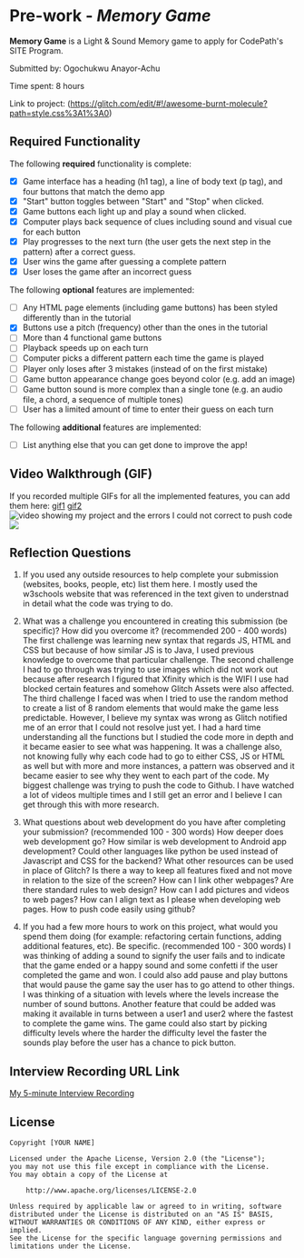 # Pre-work - *Memory Game*

**Memory Game** is a Light & Sound Memory game to apply for CodePath's SITE Program. 

Submitted by: Ogochukwu Anayor-Achu

Time spent: 8 hours

Link to project: (https://glitch.com/edit/#!/awesome-burnt-molecule?path=style.css%3A1%3A0)

## Required Functionality

The following **required** functionality is complete:

* [x] Game interface has a heading (h1 tag), a line of body text (p tag), and four buttons that match the demo app
* [x] "Start" button toggles between "Start" and "Stop" when clicked. 
* [x] Game buttons each light up and play a sound when clicked. 
* [x] Computer plays back sequence of clues including sound and visual cue for each button
* [x] Play progresses to the next turn (the user gets the next step in the pattern) after a correct guess. 
* [x] User wins the game after guessing a complete pattern
* [x] User loses the game after an incorrect guess

The following **optional** features are implemented:

* [ ] Any HTML page elements (including game buttons) has been styled differently than in the tutorial
* [x] Buttons use a pitch (frequency) other than the ones in the tutorial
* [ ] More than 4 functional game buttons
* [ ] Playback speeds up on each turn
* [ ] Computer picks a different pattern each time the game is played
* [ ] Player only loses after 3 mistakes (instead of on the first mistake)
* [ ] Game button appearance change goes beyond color (e.g. add an image)
* [ ] Game button sound is more complex than a single tone (e.g. an audio file, a chord, a sequence of multiple tones)
* [ ] User has a limited amount of time to enter their guess on each turn

The following **additional** features are implemented:

- [ ] List anything else that you can get done to improve the app!

## Video Walkthrough (GIF)

If you recorded multiple GIFs for all the implemented features, you can add them here:
[gif1](https://recordit.co/apRzf6lksr)
[gif2](https://recordit.co/HEWb5Ww8vf)
![video showing my project and the errors I could not correct to push code](https://recordit.co/VtmpVIBtIR)
![](gif4-link-here)

## Reflection Questions
1. If you used any outside resources to help complete your submission (websites, books, people, etc) list them here. 
I mostly used the w3schools website that was referenced in the text given to understnad in  detail what the code was trying to do.

2. What was a challenge you encountered in creating this submission (be specific)? How did you overcome it? (recommended 200 - 400 words) 
The first challenge was learning new syntax that regards JS, HTML and CSS but because of how similar JS is to Java, I used previous knowledge to overcome that particular challenge. The second challenge I had to go through was trying to use images which did not work out because after research I figured that Xfinity which is the WIFI I use had blocked certain features and somehow Glitch Assets were also affected. The third challenge I faced was when I tried to use the random method to create a list of 8 random elements that would make the game less predictable. However, I believe my syntax was wrong as Glitch notified me of an error that I could not resolve just yet. I had a hard time understanding all the functions but I studied the code more in depth and it became easier to see what was happening. It was a challenge also, not knowing fully why each code had to go to either CSS, JS or HTML as well but with more and more instances, a pattern was observed and it became easier to see why they went to each part of the code. My biggest challenge was trying to push the code to Github. I have watched a lot of videos multiple times and I still get an error and I believe I can get through this with more research.

3. What questions about web development do you have after completing your submission? (recommended 100 - 300 words) 
How deeper does web development go?
How similar is web development to Android app development?
Could other languages like python be used instead of Javascript and CSS for the backend?
What other resources can be used in place of Glitch?
Is there a way to keep all features fixed and not move in relation to the size of the screen?
How can I link other webpages?
Are there standard rules to web design?
How can I add pictures and videos to web pages?
How can I align text as I please when developing web pages.
How to push code easily using github?








4. If you had a few more hours to work on this project, what would you spend them doing (for example: refactoring certain functions, adding additional features, etc). Be specific. (recommended 100 - 300 words) 
I was thinking of adding a sound to signify the user fails and to indicate that the game ended or a happy sound and some confetti if the user completed the game and won. 
I could also add pause and play buttons that would pause the game say the user has to go attend to other things.
I was thinking of a situation with levels where the levels increase the number of sound buttons.
Another feature that could be added was making it available in turns between a user1 and user2 where the fastest to complete the game wins.
The game could also start by picking difficulty levels where the harder the difficulty level the faster the sounds play before the user has a chance to pick button.




## Interview Recording URL Link

[My 5-minute Interview Recording](https://youtu.be/yu2ydDmD1hs)


## License

    Copyright [YOUR NAME]

    Licensed under the Apache License, Version 2.0 (the "License");
    you may not use this file except in compliance with the License.
    You may obtain a copy of the License at

        http://www.apache.org/licenses/LICENSE-2.0

    Unless required by applicable law or agreed to in writing, software
    distributed under the License is distributed on an "AS IS" BASIS,
    WITHOUT WARRANTIES OR CONDITIONS OF ANY KIND, either express or implied.
    See the License for the specific language governing permissions and
    limitations under the License.
